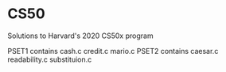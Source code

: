 # CS50
Solutions to Harvard's 2020 CS50x program

PSET1 contains cash.c credit.c mario.c
PSET2 contains caesar.c readability.c substituion.c
